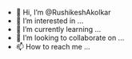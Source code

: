 - 👋 Hi, I’m @RushikeshAkolkar
- 👀 I’m interested in ...
- 🌱 I’m currently learning ...
- 💞️ I’m looking to collaborate on ...
- 📫 How to reach me ...

<!---
RushikeshAkolkar/RushikeshAkolkar is a ✨ special ✨ repository because its `README.md` (this file) appears on your GitHub profile.
You can click the Preview link to take a look at your changes.
--->
